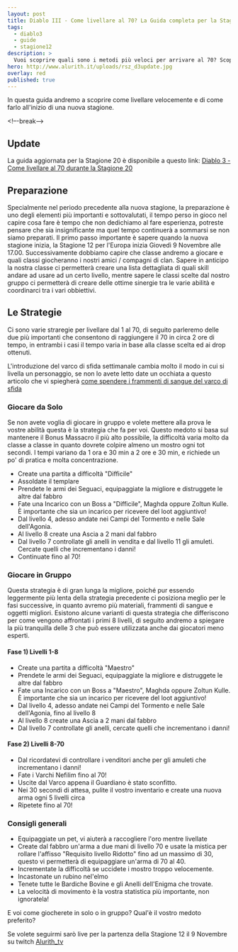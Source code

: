 ```yaml
---
layout: post
title: Diablo III - Come livellare al 70? La Guida completa per la Stagione 12
tags:
  - diablo3
  - guide
  - stagione12
description: >
  Vuoi scoprire quali sono i metodi più veloci per arrivare al 70? Scopri i segreti che i top player usano per arrivare al 70 velocemente. 
hero: http://www.alurith.it/uploads/rsz_d3update.jpg
overlay: red
published: true
---
```

In questa guida andremo a scoprire come livellare velocemente e di come farlo all'inizio di una nuova stagione.


<!–-break-–>

## Update
La guida aggiornata per la Stagione 20 è disponibile a questo link: <a href="{{ 'posts/diablo-iii-come-livellare-al-70-stagione-20' | prepend: site.baseurl }}">Diablo 3 - Come livellare al 70 durante la Stagione 20</a>

## Preparazione

Specialmente nel periodo precedente alla nuova stagione, la preparazione è uno degli elementi più importanti e sottovalutati, il tempo perso in gioco nel capire cosa fare è tempo che non dedichiamo al fare esperienza, potreste pensare che sia insignificante ma quel tempo continuerà a sommarsi se non siamo preparati. Il primo passo importante è sapere quando la nuova stagione inizia, la Stagione 12 per l'Europa inizia Giovedì 9 Novembre alle 17.00.
Successivamente dobbiamo capire che classe andremo a giocare e quali classi giocheranno i nostri amici / compagni di clan. Sapere in anticipo la nostra classe ci permetterà creare una lista dettagliata di quali skill andare ad usare ad un certo livello, mentre sapere le classi scelte dal nostro gruppo ci permetterà di creare delle ottime sinergie tra le varie abilità e coordinarci tra i vari obbiettivi.

## Le Strategie 

Ci sono varie straregie per livellare dal 1 al 70, di seguito parleremo delle due più importanti che consentono di raggiungere il 70 in circa 2 ore di tempo, in entrambi i casi il tempo varia in base alla classe scelta ed ai drop ottenuti.


L'introduzione del varco di sfida settimanale cambia molto il modo in cui si livella un personaggio, se non lo avete letto date un occhiata a questo articolo che vi spiegherà <a href="{{ '/posts/come-spendere-le-bloodshard-stagione-12' | prepend: site.baseurl }}">come spendere i frammenti di sangue del varco di sfida</a>

### Giocare da Solo

Se non avete voglia di giocare in gruppo e volete mettere alla prova le vostre abilità questa è la strategia che fa per voi. Questo medoto si basa sul mantenere il Bonus Massacro il più alto possibile, la difficoltà varia molto da classe a classe in quanto dovrete colpire almeno un mostro ogni tot secondi. I tempi variano da 1 ora e 30 min a 2 ore e 30 min, e richiede un po' di pratica e molta concentrazione.

<ul>
	<li>Create una partita a difficoltà "Difficile"</li>
	<li>Assoldate il templare</li>
	<li>Prendete le armi dei Seguaci, equipaggiate la migliore e distruggete le altre dal fabbro</li>
	<li>Fate una Incarico con un Boss a "Difficile", Maghda oppure Zoltun Kulle. È importante che sia un incarico per ricevere del loot aggiuntivo!</li>
	<li>Dal livello 4, adesso andate nei Campi del Tormento e nelle Sale dell'Agonia.</li>
	<li>Al livello 8 create una Ascia a 2 mani dal fabbro</li>
	<li>Dal livello 7 controllate gli anelli in vendita e dal livello 11 gli amuleti. Cercate quelli che incrementano i danni!</li>
	<li>Continuate fino al 70!</li>
</ul>

### Giocare in Gruppo

Questa strategia è di gran lunga la migliore, poiché pur essendo leggermente più lenta della strategia precedente ci posiziona meglio per le fasi successive, in quanto avremo più materiali, frammenti di sangue e oggetti migliori. Esistono alcune varianti di questa strategia che differiscono per come vengono affrontati i primi 8 livelli, di seguito andremo a spiegare la più tranquilla delle 3 che può essere utilizzata anche dai giocatori meno esperti.

#### Fase 1) Livelli 1-8

<ul>
	<li>Create una partita a difficoltà "Maestro"</li>
	<li>Prendete le armi dei Seguaci, equipaggiate la migliore e distruggete le altre dal fabbro</li>
	<li>Fate una Incarico con un Boss a "Maestro", Maghda oppure Zoltun Kulle. È importante che sia un incarico per ricevere del loot aggiuntivo!</li>
	<li>Dal livello 4, adesso andate nei Campi del Tormento e nelle Sale dell'Agonia, fino al livello 8</li>
	<li>Al livello 8 create una Ascia a 2 mani dal fabbro</li>
	<li>Dal livello 7 controllate gli anelli, cercate quelli che incrementano i danni!</li>
</ul>


#### Fase 2) Livelli 8-70

<ul>
	<li>Dal ricordatevi di controllare i venditori anche per gli amuleti che incrementano i danni!</li>
	<li>Fate i Varchi Nefilim fino al 70!</li>
	<li>Uscite dal Varco appena il Guardiano è stato sconfitto.</li>
	<li>Nei 30 secondi di attesa, pulite il vostro inventario e create una nuova arma ogni 5 livelli circa</li>
	<li>Ripetete fino al 70!</li>
</ul>


### Consigli generali
<ul>
	<li>Equipaggiate un pet, vi aiuterà a raccogliere l'oro mentre livellate</li>
	<li>Create dal fabbro un'arma a due mani di livello 70 e usate la mistica per rollare l'affisso "Requisito livello Ridotto" fino ad un massimo di 30, questo vi permetterà di equipaggiare un'arma di 70 al 40.</li>
	<li>Incrementate la difficoltà se uccidete i mostro troppo velocemente.</li>
	<li>Incastonate un rubino nel'elmo</li>
	<li>Tenete tutte le Bardiche Bovine e gli Anelli dell'Enigma che trovate.</li>
	<li>La velocità di movimento è la vostra statistica più importante, non ignoratela!</li>
</ul>


E voi come giocherete in solo o in gruppo? Qual'è il vostro medoto preferito?

Se volete seguirmi sarò live per la partenza della Stagione 12 il 9 Novembre su twitch <a href="https://www.twitch.tv/alurith_tv">Alurith_tv</a>
